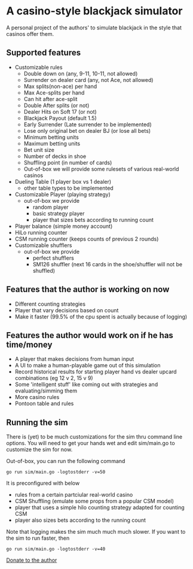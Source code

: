 # A casino-style blackjack simulator

A personal project of the authors' to simulate blackjack in the style that casinos offer them.

## Supported features
* Customizable rules
    - Double down on (any, 9-11, 10-11, not allowed)
    - Surrender on dealer card (any, not Ace, not allowed)
    - Max splits(non-ace) per hand
    - Max Ace-splits per hand
    - Can hit after ace-split
    - Double After splits (or not)
    - Dealer Hits on Soft 17 (or not)
    - Blackjack Payout (default 1.5)
    - Early Surrender (Late surrender to be implemented)
    - Lose only original bet on dealer BJ (or lose all bets)
    - Minimum betting units
    - Maximum betting units
    - Bet unit size
    - Number of decks in shoe
    - Shuffling point (in number of cards)
    - Out-of-box we will provide some rulesets of various real-world casinos
* Dueling Table (1 player box vs 1 dealer)
    - other table types to be implemented
* Customizable Player (playing strategy)
    - out-of-box we provide
        * random player
        * basic strategy player
        * player that sizes bets according to running count
* Player balance (simple money account)
* HiLo running counter
* CSM running counter (keeps counts of previous 2 rounds)
* Customizable shufflers
    - out-of-box we provide
        * perfect shufflers
        * SM126 shuffler (next 16 cards in the shoe/shuffler will not be shuffled)

## Features that the author is working on now
* Different counting strategies
* Player that vary decisions based on count
* Make it faster (99.5% of the cpu spent is actually because of logging)

## Features the author would work on if he has time/money
* A player that makes decisions from human input
* A UI to make a human-playable game out of this simulation
* Record historical results for starting player hand vs dealer upcard combinations (eg 12 v 2, 15 v 9)
* Some 'intelligent stuff' like coming out with strategies and evaluating/simming them
* More casino rules
* Pontoon table and rules

## Running the sim

There is (yet) to be much customizations for the sim thru command line options.
You will need to get your hands wet and edit sim/main.go to customize the sim for now.

Out-of-box, you can run the following command
```shell
go run sim/main.go -logtostderr -v=50
```

It is preconfigured with below
- rules from a certain partciular real-world casino
- CSM Shuffling (emulate some props from a popular CSM model) 
- player that uses a simple hilo counting strategy adapted for counting CSM
- player also sizes bets according to the running count

Note that logging makes the sim much much much slower. If you want to the sim to run faster, then 
```shell
go run sim/main.go -logtostderr -v=40
```

[Donate to the author](https://www.paypal.me/powerDancer)